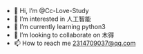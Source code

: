 - 👋 Hi, I’m @Cc-Love-Study
- 👀 I’m interested in 人工智能
- 🌱 I’m currently learning python3
- 💞️ I’m looking to collaborate on 木得
- 📫 How to reach me 2314709037@qq.com

<!---
YoungePeople/YoungePeople is a ✨ special ✨ repository because its `README.md` (this file) appears on your GitHub profile.
You can click the Preview link to take a look at your changes.
--->
